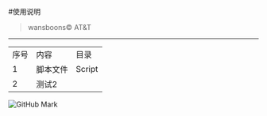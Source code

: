 #使用说明
> wansboons&copy; AT&amp;T
***

<table>
	<tr>
		<tr>
			<td>序号</td>
			<td>内容</td>
			<td>目录</td>
		</tr>
		<tr>
			<td>1</td>
			<td>脚本文件</td>
			<td>Script</td>
		</tr>
		<tr>
			<td>2</td>
			<td>测试2</td>
			<td></td>
		</tr>
	</tr>
</table>


![GitHub Mark](http://github.global.ssl.fastly.net/images/modules/logos_page/GitHub-Mark.png "GitHub Mark")



